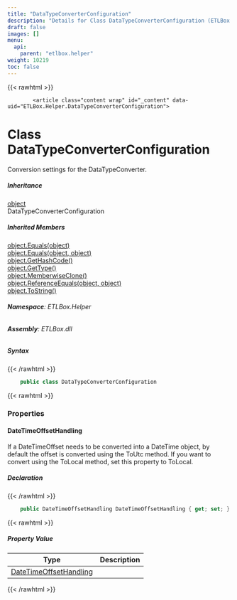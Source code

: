 ```yaml
---
title: "DataTypeConverterConfiguration"
description: "Details for Class DataTypeConverterConfiguration (ETLBox.Helper)"
draft: false
images: []
menu:
  api:
    parent: "etlbox.helper"
weight: 10219
toc: false
---
```


{{< rawhtml >}}

            <article class="content wrap" id="_content" data-uid="ETLBox.Helper.DataTypeConverterConfiguration">
  <h1 id="ETLBox_Helper_DataTypeConverterConfiguration" data-uid="ETLBox.Helper.DataTypeConverterConfiguration" class="text-break">Class DataTypeConverterConfiguration
</h1>
  <div class="markdown level0 summary"><p>Conversion settings for the DataTypeConverter.</p>
</div>
  <div class="markdown level0 conceptual"></div>
  <div class="inheritance">
    <h5>Inheritance</h5>
    <div class="level0"><a class="xref" href="https://learn.microsoft.com/dotnet/api/system.object">object</a></div>
    <div class="level1"><span class="xref">DataTypeConverterConfiguration</span></div>
  </div>
  <div class="inheritedMembers">
    <h5>Inherited Members</h5>
    <div>
      <a class="xref" href="https://learn.microsoft.com/dotnet/api/system.object.equals#system-object-equals(system-object)">object.Equals(object)</a>
    </div>
    <div>
      <a class="xref" href="https://learn.microsoft.com/dotnet/api/system.object.equals#system-object-equals(system-object-system-object)">object.Equals(object, object)</a>
    </div>
    <div>
      <a class="xref" href="https://learn.microsoft.com/dotnet/api/system.object.gethashcode">object.GetHashCode()</a>
    </div>
    <div>
      <a class="xref" href="https://learn.microsoft.com/dotnet/api/system.object.gettype">object.GetType()</a>
    </div>
    <div>
      <a class="xref" href="https://learn.microsoft.com/dotnet/api/system.object.memberwiseclone">object.MemberwiseClone()</a>
    </div>
    <div>
      <a class="xref" href="https://learn.microsoft.com/dotnet/api/system.object.referenceequals">object.ReferenceEquals(object, object)</a>
    </div>
    <div>
      <a class="xref" href="https://learn.microsoft.com/dotnet/api/system.object.tostring">object.ToString()</a>
    </div>
  </div>
<h6><strong>Namespace</strong>: ETLBox.Helper</h6>
  <h6><strong>Assembly</strong>: ETLBox.dll</h6>
  <h5 id="ETLBox_Helper_DataTypeConverterConfiguration_syntax">Syntax</h5>
{{< /rawhtml >}}

```C#
    public class DataTypeConverterConfiguration
```

{{< rawhtml >}}
  <h3 id="properties">Properties
</h3>
  <a id="ETLBox_Helper_DataTypeConverterConfiguration_DateTimeOffsetHandling_" data-uid="ETLBox.Helper.DataTypeConverterConfiguration.DateTimeOffsetHandling*"></a>
  <h4 id="ETLBox_Helper_DataTypeConverterConfiguration_DateTimeOffsetHandling" data-uid="ETLBox.Helper.DataTypeConverterConfiguration.DateTimeOffsetHandling">DateTimeOffsetHandling</h4>
  <div class="markdown level1 summary"><p>If a DateTimeOffset needs to be converted into a DateTime object,
by default the offset is converted using the ToUtc method.
If you want to convert using the ToLocal method, set this property to ToLocal.</p>
</div>
  <div class="markdown level1 conceptual"></div>
  <h5 class="declaration">Declaration</h5>
{{< /rawhtml >}}

```C#
    public DateTimeOffsetHandling DateTimeOffsetHandling { get; set; }
```

{{< rawhtml >}}
  <h5 class="propertyValue">Property Value</h5>
  <table class="table table-bordered table-condensed">
    <thead>
      <tr>
        <th>Type</th>
        <th>Description</th>
      </tr>
    </thead>
    <tbody>
      <tr>
        <td><a class="xref" href="/api/etlbox.helper/datetimeoffsethandling">DateTimeOffsetHandling</a></td>
        <td></td>
      </tr>
    </tbody>
  </table>

{{< /rawhtml >}}
